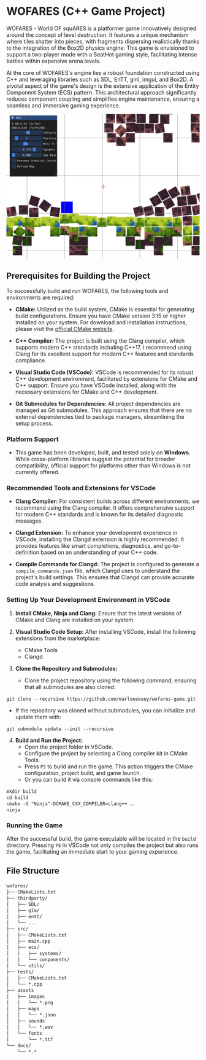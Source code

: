 # WOFARES (C++ Game Project)

WOFARES - World OF squARES is a platformer game innovatively designed around the concept of level destruction. It features a unique mechanism where tiles shatter into pieces, with fragments dispersing realistically thanks to the integration of the Box2D physics engine. This game is envisioned to support a two-player mode with a SeatHot gaming style, facilitating intense battles within expansive arena levels.

At the core of WOFARES's engine lies a robust foundation constructed using C++ and leveraging libraries such as SDL, EnTT, gml, imgui, and Box2D. A pivotal aspect of the game's design is the extensive application of the Entity Component System (ECS) pattern. This architectural approach significantly reduces component coupling and simplifies engine maintenance, ensuring a seamless and immersive gaming experience.

![alt text](docs/wofares_screenshot.png)

## Prerequisites for Building the Project

To successfully build and run WOFARES, the following tools and environments are required:

- **CMake:** Utilized as the build system, CMake is essential for generating build configurations. Ensure you have CMake version 3.15 or higher installed on your system. For download and installation instructions, please visit the [official CMake website](https://cmake.org/download/).

- **C++ Compiler:** The project is built using the Clang compiler, which supports modern C++ standards including C++17. I recommend using Clang for its excellent support for modern C++ features and standards compliance.

- **Visual Studio Code (VSCode):** VSCode is recommended for its robust C++ development environment, facilitated by extensions for CMake and C++ support. Ensure you have VSCode installed, along with the necessary extensions for CMake and C++ development.

- **Git Submodules for Dependencies:** All project dependencies are managed as Git submodules. This approach ensures that there are no external dependencies tied to package managers, streamlining the setup process.

### Platform Support

- This game has been developed, built, and tested solely on **Windows**. While cross-platform libraries suggest the potential for broader compatibility, official support for platforms other than Windows is not currently offered.

### Recommended Tools and Extensions for VSCode

- **Clang Compiler:** For consistent builds across different environments, we recommend using the Clang compiler. It offers comprehensive support for modern C++ standards and is known for its detailed diagnostic messages.

- **Clangd Extension:** To enhance your development experience in VSCode, installing the Clangd extension is highly recommended. It provides features like smart completions, diagnostics, and go-to-definition based on an understanding of your C++ code.

- **Compile Commands for Clangd:** The project is configured to generate a `compile_commands.json` file, which Clangd uses to understand the project's build settings. This ensures that Clangd can provide accurate code analysis and suggestions.

### Setting Up Your Development Environment in VSCode

1. **Install CMake, Ninja and Clang:** Ensure that the latest versions of CMake and Clang are installed on your system.

2. **Visual Studio Code Setup:** After installing VSCode, install the following extensions from the marketplace:
   - CMake Tools
   - Clangd

3. **Clone the Repository and Submodules:**
   - Clone the project repository using the following command, ensuring that all submodules are also cloned:

```
git clone --recursive https://github.com/marleeeeeey/wofares-game.git
```

   - If the repository was cloned without submodules, you can initialize and update them with:

```
git submodule update --init --recursive
```

4. **Build and Run the Project:**
   - Open the project folder in VSCode.
   - Configure the project by selecting a Clang compiler kit in CMake Tools.
   - Press `F5` to build and run the game. This action triggers the CMake configuration, project build, and game launch.
   - Or you can build it via console commands like this:

```
mkdir build
cd build
cmake -G "Ninja"-DCMAKE_CXX_COMPILER=clang++ ..
ninja
```

### Running the Game

After the successful build, the game executable will be located in the `build` directory. Pressing `F5` in VSCode not only compiles the project but also runs the game, facilitating an immediate start to your gaming experience.

## File Structure

```
wofares/
├── CMakeLists.txt
├── thirdparty/
│   ├── SDL/
│   ├── glm/
│   ├── entt/
│   └── ...
├── src/
│   ├── CMakeLists.txt
│   ├── main.cpp
│   ├── ecs/
│   │   ├── systems/
│   │   └── conponents/
│   └── utils/
├── tests/
│   ├── CMakeLists.txt
│   └── *.cpp
├── assets
│   ├── images
│   │   └── *.png
│   ├── maps
│   │   └── *.json
│   ├── sounds
│   │   └── *.wav
│   └── fonts
│       └── *.ttf
└── docs/
    └── *.*
```
